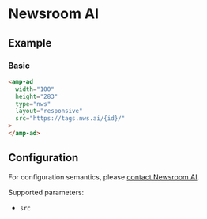 <!---
Copyright 2016 The AMP HTML Authors. All Rights Reserved.

Licensed under the Apache License, Version 2.0 (the "License");
you may not use this file except in compliance with the License.
You may obtain a copy of the License at

      http://www.apache.org/licenses/LICENSE-2.0

Unless required by applicable law or agreed to in writing, software
distributed under the License is distributed on an "AS-IS" BASIS,
WITHOUT WARRANTIES OR CONDITIONS OF ANY KIND, either express or implied.
See the License for the specific language governing permissions and
limitations under the License.
-->

# Newsroom AI

## Example

### Basic

```html
<amp-ad
  width="100"
  height="283"
  type="nws"
  layout="responsive"
  src="https://tags.nws.ai/{id}/"
>
</amp-ad>
```

## Configuration

For configuration semantics, please [contact Newsroom AI](https://www.nws.ai).

Supported parameters:

- `src`

